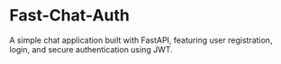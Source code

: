 # Fast-Chat-Auth
A simple chat application built with FastAPI, featuring user registration, login, and secure authentication using JWT. 
